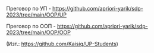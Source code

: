 Преговор по УП - https://github.com/apriori-yarik/sdp-2023/tree/main/OOP/UP

Преговор по ООП - https://github.com/apriori-yarik/sdp-2023/tree/main/OOP/OOP

(Изт.: https://github.com/Kaisiq/UP-Students)
